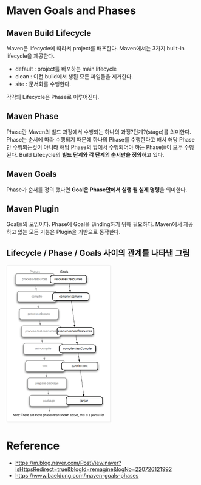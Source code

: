 # Maven Goals and Phases

## Maven Build Lifecycle
Maven은 lifecycle에 따라서 project를 배포한다.
Maven에서는 3가지 built-in lifecycle을 제공한다.
- default : project를 배포하는 main lifecycle
- clean : 이전 build에서 생된 모든 파일들을 제거한다.
- site : 문서화를 수행한다.

각각의 Lifecycle은 Phase로 이루어진다.

## Maven Phase
Phase란 Maven의 빌드 과정에서 수행되는 하나의 과정?단계?(stage)를 의미한다.
Phase는 순서에 따라 수행되기 때문에 하나의 Phase를 수행한다고 해서 해당 Phase만 수행되는것이 아니라
해당 Phase의 앞에서 수행되어야 하는 Phase들이 모두 수행된다.
Build Lifecycle의 **빌드 단계와 각 단계의 순서만을 정의**하고 있다.

## Maven Goals
Phase가 순서를 정의 했다면 **Goal은 Phase안에서 실행 될 실제 명령**을 의미한다.
 
## Maven Plugin
Goal들의 모임이다.
Phase에 Goal을 Binding하기 위해 필요하다.
Maven에서 제공하고 있는 모든 기능은 Plugin을 기반으로 동작한다.

## Lifecycle / Phase / Goals 사이의 관계를 나타낸 그림

![picture 1](images/02f29cb2211e6e313560850e3f0e1aefe144ba4506a95f335ecaf6f23d5438ba.png)  


# Reference
- https://m.blog.naver.com/PostView.naver?isHttpsRedirect=true&blogId=remagine&logNo=220726121992
- https://www.baeldung.com/maven-goals-phases